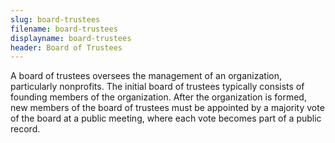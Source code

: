 ```yaml
---
slug: board-trustees
filename: board-trustees
displayname: board-trustees
header: Board of Trustees
---
```


A board of trustees oversees the management of an organization, particularly nonprofits. The initial board of trustees typically consists of founding members of the organization. After the organization is formed, new members of the board of trustees must be appointed by a majority vote of the board at a public meeting, where each vote becomes part of a public record.
